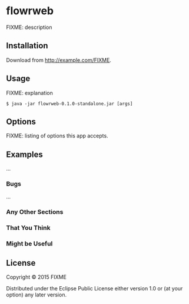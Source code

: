 # flowrweb

FIXME: description

## Installation

Download from http://example.com/FIXME.

## Usage

FIXME: explanation

    $ java -jar flowrweb-0.1.0-standalone.jar [args]

## Options

FIXME: listing of options this app accepts.

## Examples

...

### Bugs

...

### Any Other Sections
### That You Think
### Might be Useful

## License

Copyright © 2015 FIXME

Distributed under the Eclipse Public License either version 1.0 or (at
your option) any later version.
